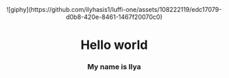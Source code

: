 

<div align="center">
  ![giphy](https://github.com/ilyhasis1/luffi-one/assets/108222119/edc17079-d0b8-420e-8461-1467f20070c0)
  <h1>Hello world</h1>
  <h3>My name is Ilya</h3>
</div>
